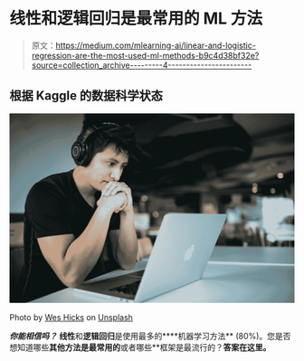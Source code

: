 # 线性和逻辑回归是最常用的 ML 方法

> 原文：<https://medium.com/mlearning-ai/linear-and-logistic-regression-are-the-most-used-ml-methods-b9c4d38bf32e?source=collection_archive---------4----------------------->

## 根据 Kaggle 的数据科学状态

![](img/7df3351d4a7d352e0bba0e4ce9cd28c3.png)

Photo by [Wes Hicks](https://unsplash.com/@sickhews?utm_source=medium&utm_medium=referral) on [Unsplash](https://unsplash.com?utm_source=medium&utm_medium=referral)

***你能相信吗？*** **线性**和**逻辑回归**是使用最多的****机器学习方法** (80%)。您是否想知道哪些**其他方法是最常用的**或者哪些**框架是最流行的？**答案在这里。**